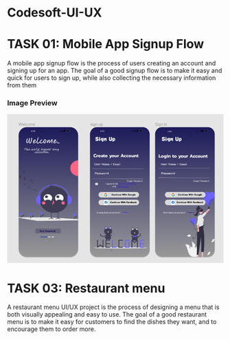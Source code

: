 # Codesoft-UI-UX
# TASK 01:  Mobile App Signup Flow

A mobile app signup flow is the process of users creating an account and signing up for an
 app. The goal of a good signup flow is to make it easy and quick for users to sign up, while
 also collecting the necessary information from them
### Image Preview
![Task 1 Image](./ss.png)

  # TASK 03:  Restaurant menu
   A restaurant menu UI/UX project is the process of designing a menu that is
 both visually appealing and easy to use. The goal of a good restaurant menu
 is to make it easy for customers to find the dishes they want, and to
 encourage them to order more.
  

 
